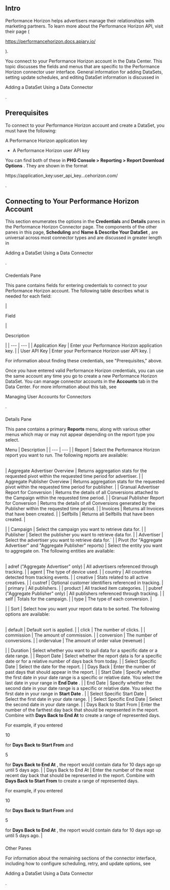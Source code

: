 

Intro
-------

Performance Horizon helps advertisers manage their relationships with marketing partners. To learn more about the Performance Horizon API, visit their page (

https://performancehorizon.docs.apiary.io/

).


 You connect to your Performance Horizon account in the Data Center. This topic discusses the fields and menus that are specific to the Performance Horizon connector user interface. General information for adding DataSets, setting update schedules, and editing DataSet information is discussed in

Adding a DataSet Using a Data Connector

.


 Prerequisites
---------------

To connect to your Performance Horizon account and create a DataSet, you must have the following:

 A Performance Horizon application key
* A Performance Horizon user API key

You can find both of these in
 **PHG Console > Reporting > Report Download Options**
 . They are shown in the format

https://application\_key:user\_api\_key...cehorizon.com/

.


 Connecting to Your Performance Horizon Account
------------------------------------------------


 This section enumerates the options in the
 **Credentials**
 and
 **Details**
 panes in the Performance Horizon Connector page. The components of the other panes in this page,
 **Scheduling**
 and
 **Name & Describe Your DataSet**
 , are universal across most connector types and are discussed in greater length in

Adding a DataSet Using a Data Connector

.


###

Credentials Pane


 This pane contains fields for entering credentials to connect to your Performance Horizon account. The following table describes what is needed for each field:


|

Field

|

Description

|
| --- | --- |
|
 Application Key
  |
 Enter your Performance Horizon application key.
  |
|
 User API Key
  |
 Enter your Performance Horizon user API key.
  |

For information about finding these credentials, see "Prerequisites," above.

Once you have entered valid Performance Horizon credentials, you can use the same account any time you go to create a new Performance Horizon DataSet. You can manage connector accounts in the
 **Accounts**
 tab in the Data Center. For more information about this tab, see

Managing User Accounts for Connectors

.


###
 Details Pane

This pane contains a primary
 **Reports**
 menu, along with various other menus which may or may not appear depending on the report type you select.


 Menu
  |
 Description
  |
| --- | --- |
|
 Report
  |
 Select the Performance Horizon report you want to run. The following reports are available:


|  |  |
| --- | --- |
|
 Aggregate Advertiser Overview
  |
 Returns aggregation stats for the requested pivot within the requested time period for advertiser.
  |
|
 Aggregate Publisher Overview
  |
 Returns aggregation stats for the requested pivot within the requested time period for publisher.
  |
|
 Granual Advertiser Report for Conversion
  |
 Returns the details of all Conversions attached to the Campaign within the requested time period.
  |
|
 Granual Publisher Report for Conversion
  |
 Returns the details of all Conversions generated by the Publisher within the requested time period.
  |
|
 Invoices
  |
 Returns all Invoices that have been created.
  |
|
 Selfbills
  |
 Returns all Selfbills that have been created.
  |

|
|
 Campaign
  |
 Select the campaign you want to retrieve data for.
  |
|
 Publisher
  |
 Select the publisher you want to retrieve data for.
  |
|
 Advertiser
  |
 Select the advertiser you want to retrieve data for.`
  |
|
 Pivot (for "Aggregate Advertiser" and "Aggregate Publisher" reports)
  |
 Select the entity you want to aggregate on. The following entities are available:


|  |  |
| --- | --- |
|
 adref ("Aggregate Advertiser" only)
  |
 All advertisers referenced through tracking.
  |
|
 agent
  |
 The type of device used.
  |
|
 country
  |
 All countries detected from tracking events.
  |
|
 creative
  |
 Stats related to all active creatives.
  |
|
 custref
  |
 Optional customer identifiers referenced in tracking.
  |
|
 primary
  |
 All publishers.
  |
|
 product
  |
 All tracked item categories.
  |
|
 pubref ("Aggregate Publisher" only)
  |
 All publishers referenced through tracking.
  |
|
 self
  |
 Totals for the campaign.
  |
|
 type
  |
 The type of each conversion.
  |

|
|
 Sort
  |
 Select how you want your report data to be sorted. The following options are available:


|  |  |
| --- | --- |
|
 default
  |
 Default sort is applied.
  |
|
 click
  |
 The number of clicks.
  |
|
 commission
  |
 The amount of commission.
  |
|
 conversion
  |
 The number of conversions.
  |
|
 ordervalue
  |
 The amount of order value (revenue)
  |

|
|
 Duration
  |
 Select whether you want to pull data for a specific date or a date range.
  |
|
 Report Date
  |
 Select whether the report data is for a specific date or for a relative number of days back from today.
  |
|
 Select Specific Date
  |
 Select the date for the report.
  |
|
 Days Back
  |
 Enter the number of past days that should appear in the report.
  |
|
 Start Date
  |
 Specify whether the first date in your date range is a specific or relative date. You select the last date in your range in
 **End Date**
 .
  |
|
 End Date
  |
 Specify whether the second date in your date range is a specific or relative date. You select the first date in your range in
 **Start Date**
 .
  |
|
 Select Specific Start Date
  |
 Select the first date in your date range.
  |
|
 Select Specific End Date
  |
 Select the second date in your date range.
  |
|
 Days Back to Start From
  |
 Enter the number of the farthest day back that should be represented in the report. Combine with
 **Days Back to End At**
 to create a range of represented days.


 For example, if you entered

10

for
 **Days Back to Start From**
 and

5

for
 **Days Back to End At**
 , the report would contain data for 10 days ago up until 5 days ago.
  |
|
 Days Back to End At
  |
 Enter the number of the most recent day back that should be represented in the report. Combine with
 **Days Back to Start From**
 to create a range of represented days.


 For example, if you entered

10

for
 **Days Back to Start From**
 and

5

for
 **Days Back to End At**
 , the report would contain data for 10 days ago up until 5 days ago.
  |


###
 Other Panes

For information about the remaining sections of the connector interface, including how to configure scheduling, retry, and update options, see

Adding a DataSet Using a Data Connector

.

